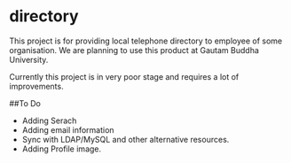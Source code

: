# directory

This project is for providing local telephone directory to employee of some organisation. We are planning to use this product at Gautam Buddha University.

Currently this project is in very poor stage and requires a lot of improvements.

##To Do

- Adding Serach
- Adding email information
- Sync with LDAP/MySQL and other alternative resources.
- Adding Profile image.


